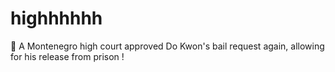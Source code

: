 # highhhhhh
🔔 A Montenegro high court approved Do Kwon's bail request again, allowing for his release from prison !
